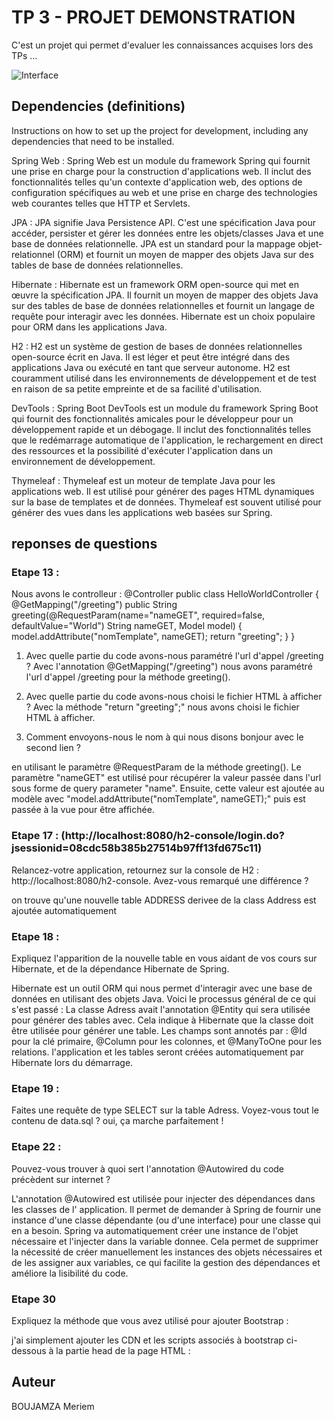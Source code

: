 # TP 3 - PROJET DEMONSTRATION 

C'est un projet qui permet d'evaluer les connaissances acquises lors des TPs ...

![Interface](https://ibb.co/QYnt81j)


## Dependencies (definitions)

Instructions on how to set up the project for development, including any dependencies that need to be installed.


Spring Web : Spring Web est un module du framework Spring qui fournit une prise en charge pour la construction d'applications web. Il inclut des fonctionnalités telles qu'un contexte d'application web, des options de configuration spécifiques au web et une prise en charge des technologies web courantes telles que HTTP et Servlets.

JPA : JPA signifie Java Persistence API. C'est une spécification Java pour accéder, persister et gérer les données entre les objets/classes Java et une base de données relationnelle. JPA est un standard pour la mappage objet-relationnel (ORM) et fournit un moyen de mapper des objets Java sur des tables de base de données relationnelles.

Hibernate : Hibernate est un framework ORM open-source qui met en œuvre la spécification JPA. Il fournit un moyen de mapper des objets Java sur des tables de base de données relationnelles et fournit un langage de requête pour interagir avec les données. Hibernate est un choix populaire pour ORM dans les applications Java.

H2 : H2 est un système de gestion de bases de données relationnelles open-source écrit en Java. Il est léger et peut être intégré dans des applications Java ou exécuté en tant que serveur autonome. H2 est couramment utilisé dans les environnements de développement et de test en raison de sa petite empreinte et de sa facilité d'utilisation.

DevTools : Spring Boot DevTools est un module du framework Spring Boot qui fournit des fonctionnalités amicales pour le développeur pour un développement rapide et un débogage. Il inclut des fonctionnalités telles que le redémarrage automatique de l'application, le rechargement en direct des ressources et la possibilité d'exécuter l'application dans un environnement de développement.

Thymeleaf : Thymeleaf est un moteur de template Java pour les applications web. Il est utilisé pour générer des pages HTML dynamiques sur la base de templates et de données. Thymeleaf est souvent utilisé pour générer des vues dans les applications web basées sur Spring.


## reponses de questions

 ### Etape 13 :
Nous avons le controlleur : 
@Controller
public class HelloWorldController {
@GetMapping("/greeting")
public String greeting(@RequestParam(name="nameGET", required=false, defaultValue="World") String
nameGET, Model model) {
model.addAttribute("nomTemplate", nameGET);
return "greeting";
}
}

1. Avec quelle partie du code avons-nous paramétré l'url d'appel /greeting ?
Avec l'annotation @GetMapping("/greeting") nous avons paramétré l'url d'appel /greeting pour la méthode greeting().

2. Avec quelle partie du code avons-nous choisi le fichier HTML à afficher ?
Avec la méthode "return "greeting";" nous avons choisi le fichier HTML à afficher.

3. Comment envoyons-nous le nom à qui nous disons bonjour avec le second lien ?

 en utilisant le paramètre @RequestParam de la méthode greeting(). Le paramètre "nameGET" est utilisé pour récupérer la valeur passée dans l'url sous forme de query parameter "name". Ensuite, cette valeur est ajoutée au modèle avec "model.addAttribute("nomTemplate", nameGET);" puis est passée à la vue pour être affichée.


 ### Etape 17 : (http://localhost:8080/h2-console/login.do?jsessionid=08cdc58b385b27514b97ff13fd675c11)
Relancez-votre application, retournez sur la console de H2 : http://localhost:8080/h2-console. Avez-vous remarqué une différence ? 

on trouve qu'une nouvelle table ADDRESS derivee de la class Address est ajoutée automatiquement

### Etape 18 :

Expliquez l'apparition de la nouvelle table en vous aidant de vos cours sur Hibernate, et de la dépendance Hibernate de Spring.

Hibernate est un outil ORM qui nous permet d'interagir avec une base de données en utilisant des objets Java. Voici le processus général de ce qui s'est passé :
La classe Adress avait l'annotation @Entity qui sera utilisée pour générer des tables avec. Cela indique à Hibernate que la classe doit être utilisée pour générer une table.
Les champs sont annotés par : @Id pour la clé primaire, @Column pour les colonnes, et @ManyToOne pour les relations.
 l'application et les tables seront créées automatiquement par Hibernate lors du démarrage.

### Etape 19 :
Faites une requête de type SELECT sur la table Adress. Voyez-vous tout le contenu de data.sql ?
oui, ça marche parfaitement !

### Etape 22 :
Pouvez-vous trouver à quoi sert l'annotation @Autowired du code précèdent sur internet ? 

L'annotation @Autowired est utilisée pour injecter des dépendances dans les classes de l' application. Il permet de demander à Spring de fournir une instance d'une classe dépendante (ou d'une interface) pour une classe qui en a besoin.
Spring va automatiquement créer une instance de l'objet nécessaire et l'injecter dans la variable donnee. Cela permet de supprimer la nécessité de créer manuellement les instances des objets nécessaires et de les assigner aux variables, ce qui facilite la gestion des dépendances et améliore la lisibilité du code.



### Etape 30
Expliquez la méthode que vous avez utilisé pour ajouter Bootstrap :

j'ai simplement ajouter les CDN et les scripts associés à bootstrap ci-dessous à la partie head de la page HTML :

<link rel="stylesheet"
	href="https://stackpath.bootstrapcdn.com/bootstrap/4.3.1/css/bootstrap.min.css"
	integrity="sha384-ggOyR0iXCbMQv3Xipma34MD+dH/1fQ784/j6cY/iJTQUOhcWr7x9JvoRxT2MZw1T"
	crossorigin="anonymous">	
<link rel="stylesheet" type="text/css" href="https://cdn.datatables.net/v/dt/dt-1.11.5/datatables.min.css"/>
<script src="https://ajax.googleapis.com/ajax/libs/jquery/3.6.0/jquery.min.js"></script>
<script type="text/javascript" src="https://cdn.datatables.net/v/dt/dt-1.11.5/datatables.min.js"></script>
<link rel="stylesheet" href="https://cdn.jsdelivr.net/npm/bootstrap@4.6.1/dist/css/bootstrap.min.css" integrity="sha384-zCbKRCUGaJDkqS1kPbPd7TveP5iyJE0EjAuZQTgFLD2ylzuqKfdKlfG/eSrtxUkn" crossorigin="anonymous">
<script src="https://cdn.jsdelivr.net/npm/bootstrap@4.6.1/dist/js/bootstrap.min.js" integrity="sha384-VHvPCCyXqtD5DqJeNxl2dtTyhF78xXNXdkwX1CZeRusQfRKp+tA7hAShOK/B/fQ2" crossorigin="anonymous"></script>
<script src="https://cdn.jsdelivr.net/npm/bootstrap@4.6.1/dist/js/bootstrap.bundle.min.js" integrity="sha384-fQybjgWLrvvRgtW6bFlB7jaZrFsaBXjsOMm/tB9LTS58ONXgqbR9W8oWht/amnpF" crossorigin="anonymous"></script>

## Auteur


BOUJAMZA Meriem 


